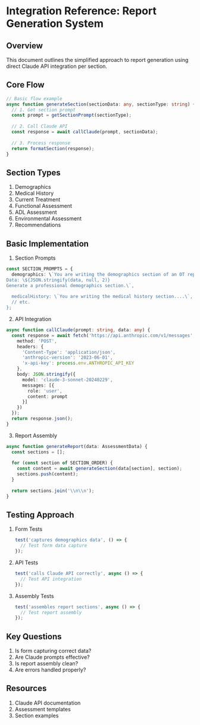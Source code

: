 # Integration Reference: Report Generation System

## Overview
This document outlines the simplified approach to report generation using direct Claude API integration per section.

## Core Flow
```typescript
// Basic flow example
async function generateSection(sectionData: any, sectionType: string) {
  // 1. Get section prompt
  const prompt = getSectionPrompt(sectionType);
  
  // 2. Call Claude API
  const response = await callClaude(prompt, sectionData);
  
  // 3. Process response
  return formatSection(response);
}
```

## Section Types
1. Demographics
2. Medical History
3. Current Treatment
4. Functional Assessment
5. ADL Assessment
6. Environmental Assessment
7. Recommendations

## Basic Implementation

1. Section Prompts
```typescript
const SECTION_PROMPTS = {
  demographics: \`You are writing the demographics section of an OT report.
Data: \${JSON.stringify(data, null, 2)}
Generate a professional demographics section.\`,
  
  medicalHistory: \`You are writing the medical history section....\`,
  // etc.
};
```

2. API Integration
```typescript
async function callClaude(prompt: string, data: any) {
  const response = await fetch('https://api.anthropic.com/v1/messages', {
    method: 'POST',
    headers: {
      'Content-Type': 'application/json',
      'anthropic-version': '2023-06-01',
      'x-api-key': process.env.ANTHROPIC_API_KEY
    },
    body: JSON.stringify({
      model: 'claude-3-sonnet-20240229',
      messages: [{
        role: 'user',
        content: prompt
      }]
    })
  });
  return response.json();
}
```

3. Report Assembly
```typescript
async function generateReport(data: AssessmentData) {
  const sections = [];
  
  for (const section of SECTION_ORDER) {
    const content = await generateSection(data[section], section);
    sections.push(content);
  }
  
  return sections.join('\\n\\n');
}
```

## Testing Approach
1. Form Tests
   ```typescript
   test('captures demographics data', () => {
     // Test form data capture
   });
   ```

2. API Tests
   ```typescript
   test('calls Claude API correctly', async () => {
     // Test API integration
   });
   ```

3. Assembly Tests
   ```typescript
   test('assembles report sections', async () => {
     // Test report assembly
   });
   ```

## Key Questions
1. Is form capturing correct data?
2. Are Claude prompts effective?
3. Is report assembly clean?
4. Are errors handled properly?

## Resources
1. Claude API documentation
2. Assessment templates
3. Section examples